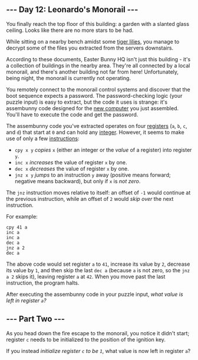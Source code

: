## --- Day 12: Leonardo's Monorail ---

You finally reach the top floor of this building: a garden with a slanted glass ceiling. Looks like there are no more stars to be had.

While sitting on a nearby bench amidst some [tiger lilies](https://www.google.com/search?q=tiger+lilies&tbm=isch), you manage to decrypt some of the files you extracted from the servers downstairs.

According to these documents, Easter Bunny HQ isn't just this building - it's a collection of buildings in the nearby area. They're all connected by a local monorail, and there's another building not far from here! Unfortunately, being night, the monorail is currently not operating.

You remotely connect to the monorail control systems and discover that the boot sequence expects a password. The password-checking logic (your puzzle input) is easy to extract, but the code it uses is strange: it's assembunny code designed for the [new computer](../day11/README.md) you just assembled. You'll have to execute the code and get the password.

The assembunny code you've extracted operates on four [registers](https://en.wikipedia.org/wiki/Processor_register) (`a`, `b`, `c`, and `d`) that start at `0` and can hold any [integer](https://en.wikipedia.org/wiki/Integer). However, it seems to make use of only a few [instructions](https://en.wikipedia.org/wiki/Instruction_set):

*   `cpy x y` _copies_ `x` (either an integer or the _value_ of a register) into register `y`.
*   `inc x` _increases_ the value of register `x` by one.
*   `dec x` _decreases_ the value of register `x` by one.
*   `jnz x y` _jumps_ to an instruction `y` away (positive means forward; negative means backward), but only if `x` is _not zero_.

The `jnz` instruction moves relative to itself: an offset of `-1` would continue at the previous instruction, while an offset of `2` would _skip over_ the next instruction.

For example:

```
cpy 41 a
inc a
inc a
dec a
jnz a 2
dec a
```

The above code would set register `a` to `41`, increase its value by `2`, decrease its value by `1`, and then skip the last `dec a` (because `a` is not zero, so the `jnz a 2` skips it), leaving register `a` at `42`. When you move past the last instruction, the program halts.

After executing the assembunny code in your puzzle input, _what value is left in register `a`?_

## --- Part Two ---

As you head down the fire escape to the monorail, you notice it didn't start; register `c` needs to be initialized to the position of the ignition key.

If you instead _initialize register `c` to be `1`_, what value is now left in register `a`?